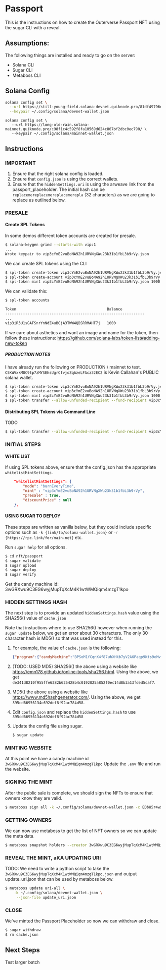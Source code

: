 # Passport 

This is the instructions on how to create the Outerverse Passport NFT
using the sugar CLI with a reveal.

## Assumptions:
The following things are installed and ready to go on the server:
- Solana CLI
- Sugar CLI
- Metaboss CLI

## Solana Config

```bash
solana config set \
  --url https://still-young-field.solana-devnet.quiknode.pro/81df49796d09f840779524549a89c1d8c9eefb42/ \
  --keypair ~/.config/solana/devnet-wallet.json
```

```
solana config set \
   --url https://long-old-rain.solana-mainnet.quiknode.pro/c98f1c4c592f8fa10569d624c807bf2dbc0ec790/ \
   --keypair ~/.config/solana/mainnet-wallet.json
```

## Instructions

### IMPORTANT
1. Ensure that the right solana config is loaded.
1. Ensure that `config.json` is using the correct wallets.
1. Ensure that the `hiddenSettings.uri` is using the arweave link from the passport_placeholder.  The initial hash can be `replacemereplacemereplacemerepla` (32 characters) as we are going to replace as outlined below.

### PRESALE

#### Create SPL Tokens

In some demos different token accounts are created for presale.

```bash
$ solana-keygen grind --starts-with vip:1
...
Wrote keypair to vip3cYmE2vuBoNA92h1URVNgXWu23k31b1fbL3b9rVy.json
```

We can create SPL tokens using the CLI

```bash
$ spl-token create-token vip3cYmE2vuBoNA92h1URVNgXWu23k31b1fbL3b9rVy.json --decimals 0
$ spl-token create-account vip3cYmE2vuBoNA92h1URVNgXWu23k31b1fbL3b9rVy.json
$ spl-token mint vip3cYmE2vuBoNA92h1URVNgXWu23k31b1fbL3b9rVy.json 1000
```

We can validate this:
```bash
$ spl-token accounts

Token                                         Balance
---------------------------------------------------------------
...
vip3iR3U1sGAFSnrYnNdZ4uBCjA3TWW4QBSRRMAHT7j   1000
```

If we care about asthetics and want an image and name for the token, then follow
these instructions: https://github.com/solana-labs/token-list#adding-new-token

##### PRODUCTION NOTES

I have already run the following on PRODUCTION / mainnet to test. 
`C5KWVxkM8C9tp7zMYSEhsUgrCfvjoZqAzeLFAcz32EC2` is Kevin Callahan's PUBLIC solana wallet.

```bash
$ spl-token create-token vip3cYmE2vuBoNA92h1URVNgXWu23k31b1fbL3b9rVy.json --decimals 0
$ spl-token create-account vip3cYmE2vuBoNA92h1URVNgXWu23k31b1fbL3b9rVy.json
$ spl-token mint vip3cYmE2vuBoNA92h1URVNgXWu23k31b1fbL3b9rVy.json 1000
$ spl-token transfer --allow-unfunded-recipient --fund-recipient vip3cYmE2vuBoNA92h1URVNgXWu23k31b1fbL3b9rVy 5  C5KWVxkM8C9tp7zMYSEhsUgrCfvjoZqAzeLFAcz32EC2
```

#### Distributing SPL Tokens via Command Line

TODO

```bash
$ spl-token transfer --allow-unfunded-recipient --fund-recipient vip3cYmE2vuBoNA92h1URVNgXWu23k31b1fbL3b9rVy 5 8tBxoLVjvAoCzYdENnNxP36MCvzKmiPhCgGB6xu4aVhE
```

### INITIAL STEPS

#### WHITE LIST

If using SPL tokens above, ensure that the config.json has the appropriate `whitelistMintSettings`.

```json
    "whitelistMintSettings": {
        "mode": "burnEveryTime",
        "mint" : "vip3cYmE2vuBoNA92h1URVNgXWu23k31b1fbL3b9rVy",
        "presale" : true,
        "discountPrice" : null
    },
```

#### USING SUGAR TO DEPLOY


These steps are written as vanilla below, but they could include specific options such as `-k {link/to/solana-wallet.json}` or `-r {https://rpc.link/for/main-net}` etc.  

Run `sugar help` for all options.

```bash
$ cd nft/passport
$ sugar validate
$ sugar upload
$ sugar deploy
$ sugar verify
```

Get the candy machine id: 3wGRXwu9C3EG6wyjMupTqXcM4K1wtWMQiqm4mzgT1kpo

### HIDDEN SETTINGS HASH

The next step is to provide an updated `hiddenSettings.hash` value using the SHA256() value of `cache.json`

Note that instuctions where to use SHA256() however when running the `sugar update` below, we get an error about 30 characters.
The only 30 character hash is MD5() so that was used instead for this.

1. For example, the value of `cache.json` is the following:
    ```json
    {"program":{"candyMachine":"BPSoM1YCqnX4f87uhXHkb7yV2A6Paqp9Kts9oMvBsE1C","candyMachineCreator":"CUaPGmcmTiYTGCtderok5WPsENwrnqcNbWn5drdczyU2"},"items":{"0":{"name":"Testverse Passport #00000","image_hash":"fb29e9d83cc7963f90b045de01d45ffa7312b7793cba79ad5bc2c5c146956705","image_link":"https://arweave.net/WLNgbCx9afbfZkJ_2U8uHyGMGbh4tniSOSMFaD6wPmo","metadata_hash":"1e2762c81c12d7af8325a69f01a39b31c6d56cf1631f26b7b9689a1c36e41467","metadata_link":"https://arweave.net/66qabHg8n8cyWCmV7lACWS0iTuGu4E1uPRabb51npbE","onChain":false},"1":{"name":"Testverse Passport #00001","image_hash":"75f8ce39f970ebd559fb54be4cf344f84ddf5d3829270f39fc2eb8d405e1f2c1","image_link":"https://arweave.net/oaxV0RxLUnsJqVZS8FpR9XKulvoWSObCKvF0n8uVTuw","metadata_hash":"5651682bd3caad9f38d747d4684ec3c40a6201c7619d4140bb88ca3ec306e80c","metadata_link":"https://arweave.net/tHbMbBZI9Y1C30aG0_Ys-Cveb4k517OPkT0sJycFinI","onChain":false}}}
    ```

1. (TODO: USED MD5) SHA256() the above using a website like https://emn178.github.io/online-tools/sha256.html. Using the above, we get `de341d8210f955ffe6282b625428b4c0192825a852f0ec14d8b3a13fded5caf7`.

1. MD5() the above using a website like https://www.md5hashgenerator.com/. Using the above, we get `395cd66956134c692def8f92ac784d58`.

1. Edit `config.json` and replace the `hiddenSettings.hash` to use `395cd66956134c692def8f92ac784d58`

1. Update the config file using sugar.
    ```bash
    $ sugar update
    ```

### MINTING WEBSITE

At this point we have a candy machine id `3wGRXwu9C3EG6wyjMupTqXcM4K1wtWMQiqm4mzgT1kpo` 
Update the `.env` file and run the website.

### SIGNING THE MINT

After the public sale is complete, we should sign the NFTs to ensure that owners know they are valid.
```bash
$ metaboss sign all -k ~/.config/solana/devnet-wallet.json -c EDbH5r4w9e3TEdwfjpR5cLVnY4DyG742CKYgN94Ydns2 --v2
```

### GETTING OWNERS

We can now use metaboss to get the list of NFT owners so we can update the meta data.

```bash
$ metaboss snapshot holders --creator 3wGRXwu9C3EG6wyjMupTqXcM4K1wtWMQiqm4mzgT1kpo --v2
```

### REVEAL THE MINT, aKA UPDATING URI

TODO: We need to write a python script to take the `3wGRXwu9C3EG6wyjMupTqXcM4K1wtWMQiqm4mzgT1kpo.json`
and output update_uri.json that can be used by metaboss below.

```bash
$ metaboss update uri-all \
    -k ~/.config/solana/devnet-wallet.json \
     --json-file update_uri.json
```

### CLOSE

We've minted the Passport Placeholder so now we can withdraw and close.
```bash
$ sugar withdraw
$ rm cache.json
```

## Next Steps

Test larger batch
